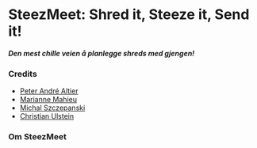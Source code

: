 # SteezMeet: Shred it, Steeze it, Send it!

***Den mest chille veien å planlegge shreds med gjengen!***

### Credits

- [Peter André Altier](https://github.com/Asbajgus)
- [Marianne Mahieu](https://github.com/Pol135947)
- [Michal Szczepanski](https://github.com/szczepanskimichal)
- [Christian Ulstein](https://github.com/christis96)

### Om SteezMeet

